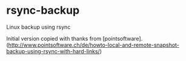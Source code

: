 # rsync-backup
Linux backup using rsync

Initial version copied with thanks from [pointsoftware].(http://www.pointsoftware.ch/de/howto-local-and-remote-snapshot-backup-using-rsync-with-hard-links/)
